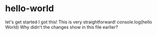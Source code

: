 # hello-world
let's get started
I got this! This is very straightforward!
console.log(hello World)
Why didn't the changes show in this file earlier?
